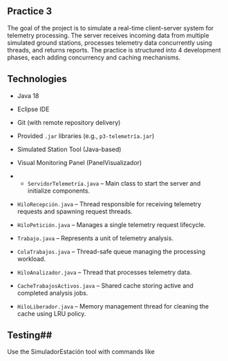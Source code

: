 ## Practice 3
The goal of the project is to simulate a real-time client-server system for telemetry processing. The server receives incoming data from multiple simulated ground stations, processes telemetry data concurrently using threads, and returns reports. The practice is structured into 4 development phases, each adding concurrency and caching mechanisms.

## Technologies
- Java 18
- Eclipse IDE
- Git (with remote repository delivery)
- Provided `.jar` libraries (e.g., `p3-telemetría.jar`)
- Simulated Station Tool (Java-based)
- Visual Monitoring Panel (PanelVisualizador)

- - `ServidorTelemetría.java` – Main class to start the server and initialize components.
- `HiloRecepción.java` – Thread responsible for receiving telemetry requests and spawning request threads.
- `HiloPetición.java` – Manages a single telemetry request lifecycle.
- `Trabajo.java` – Represents a unit of telemetry analysis.
- `ColaTrabajos.java` – Thread-safe queue managing the processing workload.
- `HiloAnalizador.java` – Thread that processes telemetry data.
- `CacheTrabajosActivos.java` – Shared cache storing active and completed analysis jobs.
- `HiloLiberador.java` – Memory management thread for cleaning the cache using LRU policy.

## Testing##
Use the SimuladorEstación tool with commands like
